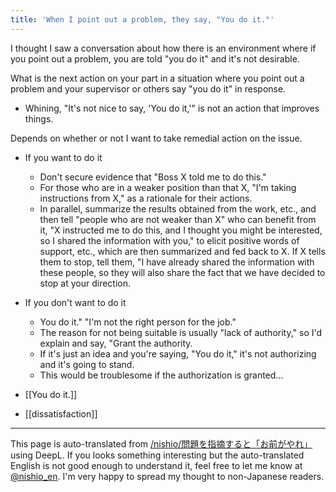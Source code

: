 ```yaml
---
title: 'When I point out a problem, they say, "You do it."'
---
```


I thought I saw a conversation about how there is an environment where if you point out a problem, you are told "you do it" and it's not desirable.

What is the next action on your part in a situation where you point out a problem and your supervisor or others say "you do it" in response.
- Whining, "It's not nice to say, 'You do it,'" is not an action that improves things.

Depends on whether or not I want to take remedial action on the issue.
- If you want to do it
    - Don't secure evidence that "Boss X told me to do this."
    - For those who are in a weaker position than that X, "I'm taking instructions from X," as a rationale for their actions.
    - In parallel, summarize the results obtained from the work, etc., and then tell "people who are not weaker than X" who can benefit from it, "X instructed me to do this, and I thought you might be interested, so I shared the information with you," to elicit positive words of support, etc., which are then summarized and fed back to X. If X tells them to stop, tell them, "I have already shared the information with these people, so they will also share the fact that we have decided to stop at your direction.
- If you don't want to do it
    - You do it." "I'm not the right person for the job."
    - The reason for not being suitable is usually "lack of authority," so I'd explain and say, "Grant the authority.
    - If it's just an idea and you're saying, "You do it," it's not authorizing and it's going to stand.
    - This would be troublesome if the authorization is granted...

- [[You do it.]]
- [[dissatisfaction]]

---
This page is auto-translated from [/nishio/問題を指摘すると「お前がやれ」](https://scrapbox.io/nishio/問題を指摘すると「お前がやれ」) using DeepL. If you looks something interesting but the auto-translated English is not good enough to understand it, feel free to let me know at [@nishio_en](https://twitter.com/nishio_en). I'm very happy to spread my thought to non-Japanese readers.